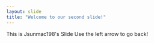 ```yaml
---
layout: slide
title: "Welcome to our second slide!"
---
```

This is Jsunmac198's Slide
Use the left arrow to go back!
